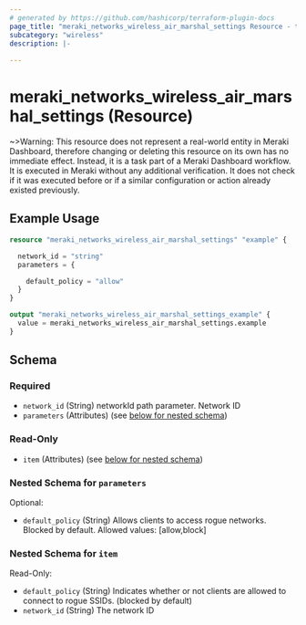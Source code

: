```yaml
---
# generated by https://github.com/hashicorp/terraform-plugin-docs
page_title: "meraki_networks_wireless_air_marshal_settings Resource - terraform-provider-meraki"
subcategory: "wireless"
description: |-
  
---
```


# meraki_networks_wireless_air_marshal_settings (Resource)



~>Warning: This resource does not represent a real-world entity in Meraki Dashboard, therefore changing or deleting this resource on its own has no immediate effect. Instead, it is a task part of a Meraki Dashboard workflow. It is executed in Meraki without any additional verification. It does not check if it was executed before or if a similar configuration or action 
already existed previously.


## Example Usage

```terraform
resource "meraki_networks_wireless_air_marshal_settings" "example" {

  network_id = "string"
  parameters = {

    default_policy = "allow"
  }
}

output "meraki_networks_wireless_air_marshal_settings_example" {
  value = meraki_networks_wireless_air_marshal_settings.example
}
```

<!-- schema generated by tfplugindocs -->
## Schema

### Required

- `network_id` (String) networkId path parameter. Network ID
- `parameters` (Attributes) (see [below for nested schema](#nestedatt--parameters))

### Read-Only

- `item` (Attributes) (see [below for nested schema](#nestedatt--item))

<a id="nestedatt--parameters"></a>
### Nested Schema for `parameters`

Optional:

- `default_policy` (String) Allows clients to access rogue networks. Blocked by default.
                                        Allowed values: [allow,block]


<a id="nestedatt--item"></a>
### Nested Schema for `item`

Read-Only:

- `default_policy` (String) Indicates whether or not clients are allowed to       connect to rogue SSIDs. (blocked by default)
- `network_id` (String) The network ID
